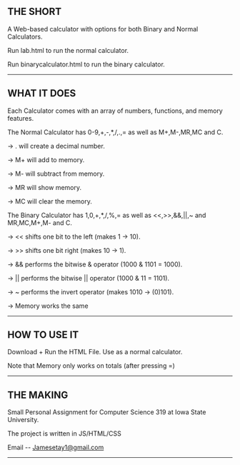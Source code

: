 THE SHORT
-----------------------------------------------------------------------------------
A Web-based calculator with options for both Binary and Normal Calculators.

Run lab.html to run the normal calculator.

Run binarycalculator.html to run the binary calculator.
___________________________________________________________________________________


WHAT IT DOES
-----------------------------------------------------------------------------------
Each Calculator comes with an array of numbers, functions, and memory features.

The Normal Calculator has 0-9,+,-,*,/,.,= as well as M+,M-,MR,MC and C.

-> . will create a decimal number.

-> M+ will add to memory.

-> M- will subtract from memory.

-> MR will show memory.

-> MC will clear the memory.




The Binary Calculator has 1,0,+,*,/,%,= as well as <<,>>,&&,||,~ and MR,MC,M+,M- and C.

-> << shifts one bit to the left (makes 1 -> 10).

-> >> shifts one bit right (makes 10 -> 1).

-> && performs the bitwise & operator (1000 & 1101 = 1000).

-> || performs the bitwise || operator (1000 & 11 = 1101).

-> ~ performs the invert operator (makes 1010 -> (0)101).

-> Memory works the same
__________________________________________________________________________________


HOW TO USE IT
-----------------------------------------------------------------------------------
Download + Run the HTML File.
Use as a normal calculator.

Note that Memory only works on totals (after pressing =)
____________________________________________________________________________________


THE MAKING
----------------------------------------------------------------------------------
Small Personal Assignment for Computer Science 319 at Iowa State University.

The project is written in JS/HTML/CSS

Email -- Jamesetay1@gmail.com
__________________________________________________________________________________
